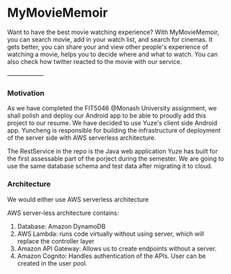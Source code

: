 # MyMovieMemoir
Want to have the best movie watching experience? With MyMovieMemoir, you can search movie, add in your watch list, and search for cinemas.
It gets better, you can share your and view other people's experience of watching a movie, helps you to decide where and what to watch.
You can also check how twitter reacted to the movie with our service.

——————

### Motivation

As we have completed the FIT5046 @Monash University assignment, we shall polish and deploy our Android app to be able to proudly add this project to our resume.
We have decided to use Yuze's client side Android app. Yuncheng is responsible for building the infrastructure of deployment of the server side with AWS serverless 
architecture.

The RestService in the repo is the Java web application Yuze has built for the first assessable part of the porject during the semester.
We are going to use the same database schema and test data after migrating it to cloud.


### Architecture
We would either use AWS serverless architecture

AWS server-less architecture contains:

1. Database: Amazon DynamoDB
2. AWS Lambda: runs code virtually without using server, which will replace the controller layer
3. Amazon API Gateway: Allows us to create endpoints without a server.
4. Amazon Cognito: Handles authentication of the APIs. User can be created in the user pool.

